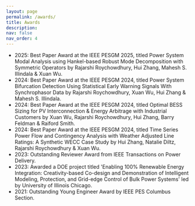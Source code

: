 ```yaml
---
layout: page
permalink: /awards/
title: Awards
description:
nav: false
nav_order: 4
---
```


<ul>
  <li>2025: Best Paper Award at the IEEE PESGM 2025, titled Power System Modal Analysis using Hankel-based Robust Mode Decomposition with Symmetric Operators by Rajarshi Roychowdhury, Hui Zhang, Mahesh S. Illindala & Xuan Wu. </li>
  <li>2024: Best Paper Award at the IEEE PESGM 2024, titled Power System Bifurcation Detection Using Statistical Early Warning Signals With Synchrophasor Data by Rajarshi Roychowdhury, Xuan Wu, Hui Zhang & Mahesh S. Illindala. </li>
  <li>2024: Best Paper Award at the IEEE PESGM 2024, titled Optimal BESS Sizing for PV Interconnection & Energy Arbitrage with Industrial Customers by Xuan Wu, Rajarshi Roychowdhury, Hui Zhang, Barry Feldman & Raiford Smith. </li>
  <li>2024: Best Paper Award at the IEEE PESGM 2024, titled Time Series Power Flow and Contingency Analysis with Weather Adjusted Line Ratings: A Synthetic WECC Case Study by Hui Zhang, Natalie Diltz, Rajarshi Roychowdhury & Xuan Wu. </li>
  <li>2023: Outstanding Reviewer Award from IEEE Transactions on Power Delivery.</li>
  <li>2023: Awarded a DOE project titled 'Enabling 100% Renewable Energy Integration: Creativity-based Co-design and Demonstration of Intelligent Modeling, Protection, and Grid-edge Control of Bulk Power Systems' led by University of Illinois Chicago.</li>
  <li>2021: Outstanding Young Engineer Award by IEEE PES Columbus Section.</li>
  
</ul>




